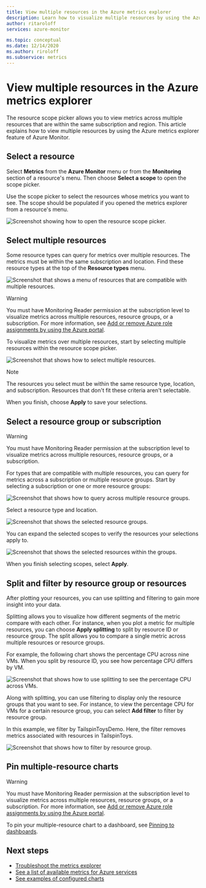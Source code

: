 ```yaml
---
title: View multiple resources in the Azure metrics explorer
description: Learn how to visualize multiple resources by using the Azure metrics explorer.
author: ritaroloff
services: azure-monitor

ms.topic: conceptual
ms.date: 12/14/2020
ms.author: riroloff
ms.subservice: metrics
---
```


# View multiple resources in the Azure metrics explorer

The resource scope picker allows you to view metrics across multiple resources that are within the same subscription and region. This article explains how to view multiple resources by using the Azure metrics explorer feature of Azure Monitor. 

## Select a resource 

Select **Metrics** from the **Azure Monitor** menu or from the **Monitoring** section of a resource's menu. Then choose **Select a scope** to open the scope picker. 

Use the scope picker to select the resources whose metrics you want to see. The scope should be populated if you opened the metrics explorer from a resource's menu. 

![Screenshot showing how to open the resource scope picker.](./media/metrics-charts/019.png)

## Select multiple resources 

Some resource types can query for metrics over multiple resources. The metrics must be within the same subscription and location. Find these resource types at the top of the **Resource types** menu.

![Screenshot that shows a menu of resources that are compatible with multiple resources.](./media/metrics-charts/020.png)

> [!WARNING] 
> You must have Monitoring Reader permission at the subscription level to visualize metrics across multiple resources, resource groups, or a subscription. For more information, see [Add or remove Azure role assignments by using the Azure portal](https://docs.microsoft.com/azure/role-based-access-control/role-assignments-portal).

To visualize metrics over multiple resources, start by selecting multiple resources within the resource scope picker. 

![Screenshot that shows how to select multiple resources.](./media/metrics-charts/021.png)

> [!NOTE]
> The resources you select must be within the same resource type, location, and subscription. Resources that don't fit these criteria aren't selectable. 

When you finish, choose **Apply** to save your selections. 

## Select a resource group or subscription 

> [!WARNING]
> You must have Monitoring Reader permission at the subscription level to visualize metrics across multiple resources, resource groups, or a subscription. 

For types that are compatible with multiple resources, you can query for metrics across a subscription or multiple resource groups. Start by selecting a subscription or one or more resource groups: 

![Screenshot that shows how to query across multiple resource groups.](./media/metrics-charts/022.png)

Select a resource type and location. 

![Screenshot that shows the selected resource groups.](./media/metrics-charts/023.png)

You can expand the selected scopes to verify the resources your selections apply to.

![Screenshot that shows the selected resources within the groups.](./media/metrics-charts/024.png)

When you finish selecting scopes, select **Apply**. 

## Split and filter by resource group or resources

After plotting your resources, you can use splitting and filtering to gain more insight into your data. 

Splitting allows you to visualize how different segments of the metric compare with each other. For instance, when you plot a metric for multiple resources, you can choose **Apply splitting** to split by resource ID or resource group. The split allows you to compare a single metric across multiple resources or resource groups.  

For example, the following chart shows the percentage CPU across nine VMs. When you split by resource ID, you see how percentage CPU differs by VM. 

![Screenshot that shows how to use splitting to see the percentage CPU across VMs.](./media/metrics-charts/026.png)

Along with splitting, you can use filtering to display only the resource groups that you want to see.  For instance, to view the percentage CPU for VMs for a certain resource group, you can select **Add filter** to filter by resource group. 

In this example, we filter by TailspinToysDemo. Here, the filter removes metrics associated with resources in TailspinToys. 

![Screenshot that shows how to filter by resource group.](./media/metrics-charts/027.png)

## Pin multiple-resource charts 

> [!WARNING] 
> You must have Monitoring Reader permission at the subscription level to visualize metrics across multiple resources, resource groups, or a subscription. For more information, see [Add or remove Azure role assignments by using the Azure portal](https://docs.microsoft.com/azure/role-based-access-control/role-assignments-portal).

To pin your multiple-resource chart to a dashboard, see [Pinning to dashboards](https://docs.microsoft.com/azure/azure-monitor/platform/metrics-charts#pinning-to-dashboards). 

## Next steps

* [Troubleshoot the metrics explorer](metrics-troubleshoot.md)
* [See a list of available metrics for Azure services](metrics-supported.md)
* [See examples of configured charts](metric-chart-samples.md)

